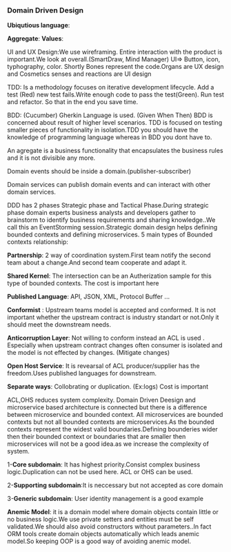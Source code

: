 ### Domain Driven Design

__Ubiqutious language__:


__Aggregate__:
__Values__:




UI and UX Design:We use wireframing. Entire  interaction with the product is important.We look at overall.(SmartDraw, Mind Manager)
UI=> Button, icon, typhography, color. Shortly Bones represent the code.Organs are UX design and Cosmetics senses and reactions are UI design

TDD: Is a methodology focuses on iterative development lifecycle. Add a test (Red) new test fails.Write enough code to pass the test(Green). Run test and refactor. So that in the end you save time.

BDD: (Cucumber) Gherkin Language is used. (Given When Then) BDD is concerned about result of higher level scenarios. TDD is focused on testing smaller pieces of functionality in isolation.TDD you should have the knowledge of programming language whereas in BDD you dont have to.


An agregate is a business functionality that encapsulates the business rules and it is not divisible any more.








Domain events should be inside a domain.(publisher-subscriber)

Domain services can publish domain events and can interact with other domain services.

DDD has 2 phases Strategic phase and Tactical Phase.During strategic phase domain experts business analysts and developers gather  to brainstorm to identify business requirements and sharing knowledge..We call this an EventStorming session.Strategic domain design helps defining bounded contexts and defining microservices.
5 main types of Bounded contexts relationship:

__Partnership__: 2 way of coordination system.First team notify the second team about a change.And second team cooperate and adapt it.

__Shared Kernel__: The intersection can be an Autherization sample for this type of bounded contexts. The cost is important here



__Published Language__: API, JSON, XML, Protocol Buffer ...

__Conformist__ : Upstream teams model is accepted and conformed. It is not important whether the upstream contract is industry standart or not.Only it should meet the downstream needs.

__Anticorruption Layer__: Not willing to conform instead  an ACL is used . Especially when upstream contract changes often consumer is isolated and the model is not effected by changes. (Mitigate changes)

__Open Host Service__: It is revearsal of ACL producer/supplier has the freedom.Uses published languages for downstream.


__Separate ways__: Collobrating or duplication. (Ex:logs) Cost is important



ACL,OHS reduces system complexity.
Domain Driven Deesign and microservice based architecture is connected but there is a difference between microservice and bounded context. All microservices are bounded contexts but not all bounded contexts are microservices.As the bounded contexts represent the widest valid boundaries.Defining bounderies wider then their bounded context or boundaries that are smaller then microservices will not be a good idea.as we increase the complexity of system.


1-__Core subdomain__: It has highest priority.Consist complex business logic.Duplication can not be used here. ACL or OHS can be used.

2-__Supporting subdomain__:It is neccessary but not accepted as core domain 

3-__Generic subdomain__: User identity management is a good example


__Anemic Model__: it is a domain model where domain objects contain little or no business logic.We use private setters and entities must be self validated.We should also avoid constructors without parameters..In fact ORM tools create domain objects automatically which leads anemic model.So keeping OOP is a good way of avoiding anemic model.


